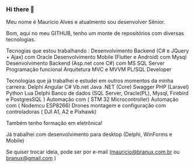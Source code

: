 ### Hi there 👋

<!--
**branux/branux** is a ✨ _special_ ✨ repository because its `README.md` (this file) appears on your GitHub profile.

Here are some ideas to get you started:

- 🔭 I’m currently working on ...
- 🌱 I’m currently learning ...
- 👯 I’m looking to collaborate on ...
- 🤔 I’m looking for help with ...
- 💬 Ask me about ...
- 📫 How to reach me: ...
- 😄 Pronouns: ...
- ⚡ Fun fact: ...
-->

Meu nome é Mauricio Alves e atualmento sou desenvolver Sênior.

Bom, aqui no meu GITHUB, tenho um monte de repositórios com diversas tecnologias.

Tecnogias que estou trabalhando :
Desenvolvimento Backend (C# e JQuery + Ajax) com Oracle
Desenvolvimento Mobile (Flutter e Android) com Mysql
Desenvolvimento Backend (Asp.net core C#) com MS SQL Server
Programação funcional
Arquitetura MVC e MVVM
PL/SQL Developer

Tecnologias que já trabalhei e estudei em outros momentos da minha carreira:
Delphi
Angular
C#
Vb.net
Java
.NET (Core)
Swagger
PHP (Laravel)
Python
Lua
Delphi
Banco de dados (SQL Server, Oracle(PL), Mysql, Firebird e PostgresSQL )
Automação com ( STM 32 Microcontroller) 
Automação com ( Nodemcu ESP8266)
Drones montagem e configuração com controladoras ( DJI A1, A2 e Pixhawk)

Também tenho formação em eletrônica!

Já trabalhei com desenvolvimento para desktop (Delphi, WinForms e Mobile)

Se quiser trocar ideia, pode ser por e-mail (mauricio@branux.com.br ou  branux@gmail.com )
